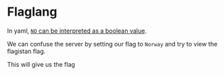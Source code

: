 # Flaglang

In yaml, [`NO` can be interpreted as a boolean value](https://www.bram.us/2022/01/11/yaml-the-norway-problem/).

We can confuse the server by setting our flag to `Norway` and try to view the flagistan flag.

This will give us the flag
